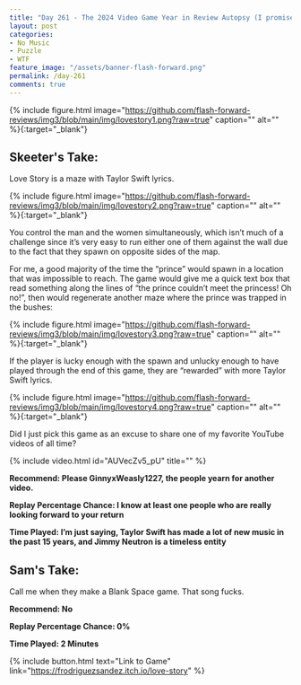 ```yaml
---
title: "Day 261 - The 2024 Video Game Year in Review Autopsy (I promise we'll be finished soon)"
layout: post
categories:
- No Music
- Puzzle
- WTF
feature_image: "/assets/banner-flash-forward.png"
permalink: /day-261
comments: true
---
```


{% include figure.html image="https://github.com/flash-forward-reviews/img3/blob/main/img/lovestory1.png?raw=true" caption="" alt="" %}{:target="_blank"}
 
## Skeeter's Take:

Love Story is a maze with Taylor Swift lyrics. 

{% include figure.html image="https://github.com/flash-forward-reviews/img3/blob/main/img/lovestory2.png?raw=true" caption="" alt="" %}{:target="_blank"}

You control the man and the women simultaneously, which isn’t much of a challenge since it’s very easy to run either one of them against the wall due to the fact that they spawn on opposite sides of the map. 

For me, a good majority of the time the “prince” would spawn in a location that was impossible to reach. The game would give me a quick text box that read something along the lines of “the prince couldn’t meet the princess! Oh no!”, then would regenerate another maze where the prince was trapped in the bushes: 

{% include figure.html image="https://github.com/flash-forward-reviews/img3/blob/main/img/lovestory3.png?raw=true" caption="" alt="" %}{:target="_blank"}

If the player is lucky enough with the spawn and unlucky enough to have played through the end of this game, they are “rewarded” with more Taylor Swift lyrics. 

{% include figure.html image="https://github.com/flash-forward-reviews/img3/blob/main/img/lovestory4.png?raw=true" caption="" alt="" %}{:target="_blank"}

Did I just pick this game as an excuse to share one of my favorite YouTube videos of all time? 

{% include video.html id="AUVecZv5_pU" title="" %}

**Recommend: Please GinnyxWeasly1227, the people yearn for another video.**

**Replay Percentage Chance: I know at least one people who are really looking forward to your return**

**Time Played: I’m just saying, Taylor Swift has made a lot of new music in the past 15 years, and Jimmy Neutron is a timeless entity**

## Sam's Take:

Call me when they make a Blank Space game. That song fucks.

**Recommend: No**

**Replay Percentage Chance: 0%**

**Time Played: 2 Minutes** 

{% include button.html text="Link to Game" link="https://frodriguezsandez.itch.io/love-story" %}